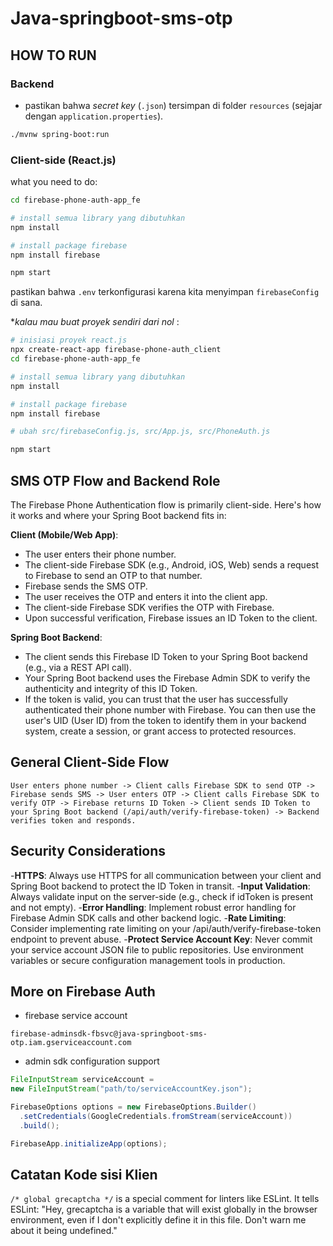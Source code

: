 # Java-springboot-sms-otp

## HOW TO RUN

### Backend

- pastikan bahwa _secret key_ (`.json`) tersimpan di folder `resources` (sejajar dengan `application.properties`).

```bash
./mvnw spring-boot:run
```

### Client-side (React.js)

what you need to do:

```bash
cd firebase-phone-auth-app_fe

# install semua library yang dibutuhkan
npm install

# install package firebase
npm install firebase

npm start
```

pastikan bahwa `.env` terkonfigurasi karena kita menyimpan `firebaseConfig` di sana.

*_kalau mau buat proyek sendiri dari nol_ :

```bash
# inisiasi proyek react.js
npx create-react-app firebase-phone-auth_client
cd firebase-phone-auth-app_fe

# install semua library yang dibutuhkan
npm install

# install package firebase
npm install firebase

# ubah src/firebaseConfig.js, src/App.js, src/PhoneAuth.js

npm start
```

## SMS OTP Flow and Backend Role

The Firebase Phone Authentication flow is primarily client-side. Here's how it works and where your Spring Boot backend fits in:

**Client (Mobile/Web App)**:

- The user enters their phone number.
- The client-side Firebase SDK (e.g., Android, iOS, Web) sends a request to Firebase to send an OTP to that number.
- Firebase sends the SMS OTP.
- The user receives the OTP and enters it into the client app.
- The client-side Firebase SDK verifies the OTP with Firebase.
- Upon successful verification, Firebase issues an ID Token to the client.

**Spring Boot Backend**:

- The client sends this Firebase ID Token to your Spring Boot backend (e.g., via a REST API call).
- Your Spring Boot backend uses the Firebase Admin SDK to verify the authenticity and integrity of this ID Token.
- If the token is valid, you can trust that the user has successfully authenticated their phone number with Firebase. You can then use the user's UID (User ID) from the token to identify them in your backend system, create a session, or grant access to protected resources.

## General Client-Side Flow

`User enters phone number -> Client calls Firebase SDK to send OTP -> Firebase sends SMS -> User enters OTP -> Client calls Firebase SDK to verify OTP -> Firebase returns ID Token -> Client sends ID Token to your Spring Boot backend (/api/auth/verify-firebase-token) -> Backend verifies token and responds.`

## Security Considerations

-**HTTPS**: Always use HTTPS for all communication between your client and Spring Boot backend to protect the ID Token in transit.
-**Input Validation**: Always validate input on the server-side (e.g., check if idToken is present and not empty).
-**Error Handling**: Implement robust error handling for Firebase Admin SDK calls and other backend logic.
-**Rate Limiting**: Consider implementing rate limiting on your /api/auth/verify-firebase-token endpoint to prevent abuse.
-**Protect Service Account Key**: Never commit your service account JSON file to public repositories. Use environment variables or secure configuration management tools in production.

## More on Firebase Auth

- firebase service account

`firebase-adminsdk-fbsvc@java-springboot-sms-otp.iam.gserviceaccount.com`

- admin sdk configuration support

```java
FileInputStream serviceAccount =
new FileInputStream("path/to/serviceAccountKey.json");

FirebaseOptions options = new FirebaseOptions.Builder()
  .setCredentials(GoogleCredentials.fromStream(serviceAccount))
  .build();

FirebaseApp.initializeApp(options);
```

## Catatan Kode sisi Klien

`/* global grecaptcha */` is a special comment for linters like ESLint. It tells ESLint: "Hey, grecaptcha is a variable that will exist globally in the browser environment, even if I don't explicitly define it in this file. Don't warn me about it being undefined."
